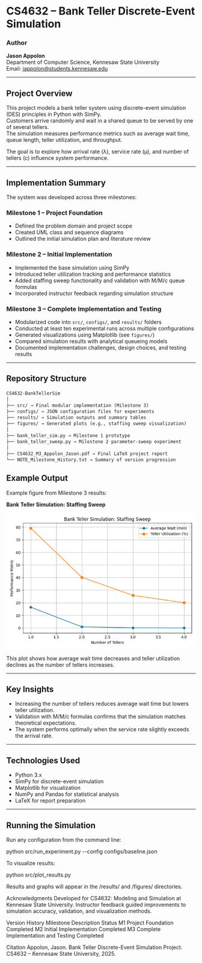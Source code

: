 # CS4632 – Bank Teller Discrete-Event Simulation

### Author
**Jason Appolon**  
Department of Computer Science, Kennesaw State University  
Email: jappolon@students.kennesaw.edu  

---

## Project Overview
This project models a bank teller system using discrete-event simulation (DES) principles in Python with SimPy.  
Customers arrive randomly and wait in a shared queue to be served by one of several tellers.  
The simulation measures performance metrics such as average wait time, queue length, teller utilization, and throughput.

The goal is to explore how arrival rate (λ), service rate (μ), and number of tellers (c) influence system performance.

---

## Implementation Summary
The system was developed across three milestones:

### Milestone 1 – Project Foundation
- Defined the problem domain and project scope  
- Created UML class and sequence diagrams  
- Outlined the initial simulation plan and literature review  

### Milestone 2 – Initial Implementation
- Implemented the base simulation using SimPy  
- Introduced teller utilization tracking and performance statistics  
- Added staffing sweep functionality and validation with M/M/c queue formulas  
- Incorporated instructor feedback regarding simulation structure  

### Milestone 3 – Complete Implementation and Testing
- Modularized code into `src/`, `configs/`, and `results/` folders  
- Conducted at least ten experimental runs across multiple configurations  
- Generated visualizations using Matplotlib (see `figures/`)  
- Compared simulation results with analytical queueing models  
- Documented implementation challenges, design choices, and testing results  

---

## Repository Structure

```plaintext
CS4632-BankTellerSim
│
├── src/ → Final modular implementation (Milestone 3)
├── configs/ → JSON configuration files for experiments
├── results/ → Simulation outputs and summary tables
├── figures/ → Generated plots (e.g., staffing sweep visualization)
│
├── bank_teller_sim.py → Milestone 1 prototype
├── bank_teller_sweep.py → Milestone 2 parameter-sweep experiment
│
├── CS4632_M3_Appolon_Jason.pdf → Final LaTeX project report
└── NOTE_Milestone_History.txt → Summary of version progression

```

## Example Output
Example figure from Milestone 3 results:

**Bank Teller Simulation: Staffing Sweep**

![Staffing Sweep Figure](figures/staffing_sweep.png)

This plot shows how average wait time decreases and teller utilization declines as the number of tellers increases.

---

## Key Insights
- Increasing the number of tellers reduces average wait time but lowers teller utilization.  
- Validation with M/M/c formulas confirms that the simulation matches theoretical expectations.  
- The system performs optimally when the service rate slightly exceeds the arrival rate.

---

## Technologies Used
- Python 3.x  
- SimPy for discrete-event simulation  
- Matplotlib for visualization  
- NumPy and Pandas for statistical analysis  
- LaTeX for report preparation

---

## Running the Simulation
Run any configuration from the command line:


python src/run_experiment.py --config configs/baseline.json

To visualize results:

python src/plot_results.py

Results and graphs will appear in the /results/ and /figures/ directories.

Acknowledgments
Developed for CS4632: Modeling and Simulation at Kennesaw State University.
Instructor feedback guided improvements to simulation accuracy, validation, and visualization methods.

Version History
Milestone	Description	Status
M1	Project Foundation	Completed
M2	Initial Implementation	Completed
M3	Complete Implementation and Testing	Completed

Citation
Appolon, Jason. Bank Teller Discrete-Event Simulation Project.
CS4632 – Kennesaw State University, 2025.
